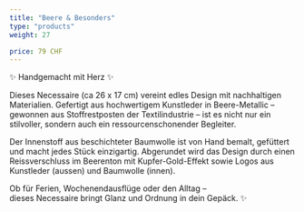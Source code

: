 ```yaml
---
title: "Beere & Besonders"
type: "products"
weight: 27

price: 79 CHF
---
```


✨ Handgemacht mit Herz ✨

Dieses Necessaire (ca 26 x 17 cm) vereint edles Design mit nachhaltigen Materialien. Gefertigt aus hochwertigem Kunstleder in Beere-Metallic – gewonnen aus Stoffrestposten der Textilindustrie – ist es nicht nur ein stilvoller, sondern auch ein ressourcenschonender Begleiter.

Der Innenstoff aus beschichteter Baumwolle ist von Hand bemalt, gefüttert und macht jedes Stück einzigartig. Abgerundet wird das Design durch einen Reissverschluss im Beerenton mit Kupfer-Gold-Effekt sowie Logos aus Kunstleder (aussen) und Baumwolle (innen).

Ob für Ferien, Wochenendausflüge oder den Alltag –  
dieses Necessaire bringt Glanz und Ordnung in dein Gepäck. ✨
